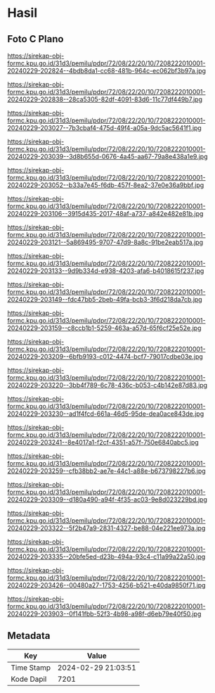 # Hasil

## Foto C Plano

https://sirekap-obj-formc.kpu.go.id/31d3/pemilu/pdpr/72/08/22/20/10/7208222010001-20240229-202824--4bdb8da1-cc68-481b-964c-ec062bf3b97a.jpg

https://sirekap-obj-formc.kpu.go.id/31d3/pemilu/pdpr/72/08/22/20/10/7208222010001-20240229-202838--28ca5305-82df-4091-83d6-11c77df449b7.jpg

https://sirekap-obj-formc.kpu.go.id/31d3/pemilu/pdpr/72/08/22/20/10/7208222010001-20240229-203027--7b3cbaf4-475d-49f4-a05a-9dc5ac5641f1.jpg

https://sirekap-obj-formc.kpu.go.id/31d3/pemilu/pdpr/72/08/22/20/10/7208222010001-20240229-203039--3d8b655d-0676-4a45-aa67-79a8e438a1e9.jpg

https://sirekap-obj-formc.kpu.go.id/31d3/pemilu/pdpr/72/08/22/20/10/7208222010001-20240229-203052--b33a7e45-f6db-457f-8ea2-37e0e36a9bbf.jpg

https://sirekap-obj-formc.kpu.go.id/31d3/pemilu/pdpr/72/08/22/20/10/7208222010001-20240229-203106--3915d435-2017-48af-a737-a842e482e81b.jpg

https://sirekap-obj-formc.kpu.go.id/31d3/pemilu/pdpr/72/08/22/20/10/7208222010001-20240229-203121--5a869495-9707-47d9-8a8c-91be2eab517a.jpg

https://sirekap-obj-formc.kpu.go.id/31d3/pemilu/pdpr/72/08/22/20/10/7208222010001-20240229-203133--9d9b334d-e938-4203-afa6-b4018615f237.jpg

https://sirekap-obj-formc.kpu.go.id/31d3/pemilu/pdpr/72/08/22/20/10/7208222010001-20240229-203149--fdc47bb5-2beb-49fa-bcb3-3f6d218da7cb.jpg

https://sirekap-obj-formc.kpu.go.id/31d3/pemilu/pdpr/72/08/22/20/10/7208222010001-20240229-203159--c8ccb1b1-5259-463a-a57d-65f6cf25e52e.jpg

https://sirekap-obj-formc.kpu.go.id/31d3/pemilu/pdpr/72/08/22/20/10/7208222010001-20240229-203209--6bfb9193-c012-4474-bcf7-79017cdbe03e.jpg

https://sirekap-obj-formc.kpu.go.id/31d3/pemilu/pdpr/72/08/22/20/10/7208222010001-20240229-203220--3bb4f789-6c78-436c-b053-c4b142e87d83.jpg

https://sirekap-obj-formc.kpu.go.id/31d3/pemilu/pdpr/72/08/22/20/10/7208222010001-20240229-203230--ad1f4fcd-661a-46d5-95de-dea0ace843de.jpg

https://sirekap-obj-formc.kpu.go.id/31d3/pemilu/pdpr/72/08/22/20/10/7208222010001-20240229-203241--8e4017a1-f2cf-4351-a57f-750e6840abc5.jpg

https://sirekap-obj-formc.kpu.go.id/31d3/pemilu/pdpr/72/08/22/20/10/7208222010001-20240229-203259--cfb38bb2-ae7e-44c1-a88e-b673798227b6.jpg

https://sirekap-obj-formc.kpu.go.id/31d3/pemilu/pdpr/72/08/22/20/10/7208222010001-20240229-203309--d180a490-a94f-4f35-ac03-9e8d023229bd.jpg

https://sirekap-obj-formc.kpu.go.id/31d3/pemilu/pdpr/72/08/22/20/10/7208222010001-20240229-203322--5f2b47a9-2831-4327-be88-04e221ee973a.jpg

https://sirekap-obj-formc.kpu.go.id/31d3/pemilu/pdpr/72/08/22/20/10/7208222010001-20240229-203335--20bfe5ed-d23b-494a-93c4-c11a99a22a50.jpg

https://sirekap-obj-formc.kpu.go.id/31d3/pemilu/pdpr/72/08/22/20/10/7208222010001-20240229-203426--00480a27-1753-4256-b521-e40da9850f71.jpg

https://sirekap-obj-formc.kpu.go.id/31d3/pemilu/pdpr/72/08/22/20/10/7208222010001-20240229-203903--0f141fbb-52f3-4b98-a98f-d6eb79e40f50.jpg


## Metadata

| Key        | Value               |
| ---------- | ------------------- |
| Time Stamp | 2024-02-29 21:03:51 |
| Kode Dapil | 7201                |




